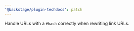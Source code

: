 ```yaml
---
'@backstage/plugin-techdocs': patch
---
```


Handle URLs with a `#hash` correctly when rewriting link URLs.
